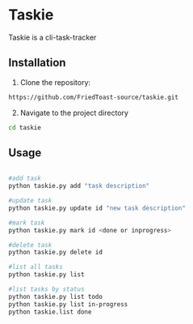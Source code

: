 # Taskie

Taskie is a cli-task-tracker

## Installation

1. Clone the repository:

```bash
https://github.com/FriedToast-source/taskie.git
```

2. Navigate to the project directory

```bash
cd taskie
```
## Usage

```bash

#add task
python taskie.py add "task description"

#update task
python taskie.py update id "new task description"

#mark task
python taskie.py mark id <done or inprogress>

#delete task
python taskie.py delete id

#list all tasks
python taskie.py list

#list tasks by status
python taskie.py list todo
python taskie.py list in-progress
python taskie.list done
```
